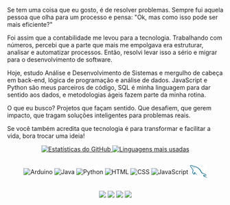 Se tem uma coisa que eu gosto, é de resolver problemas. Sempre fui aquela pessoa que olha para um processo e pensa: "Ok, mas como isso pode ser mais eficiente?"

Foi assim que a contabilidade me levou para a tecnologia. Trabalhando com números, percebi que a parte que mais me empolgava era estruturar, analisar e automatizar processos. Então, resolvi levar isso a sério e migrar para o desenvolvimento de software.

Hoje, estudo Análise e Desenvolvimento de Sistemas e mergulho de cabeça em back-end, lógica de programação e análise de dados. JavaScript e Python são meus parceiros de código, SQL é minha linguagem para dar sentido aos dados, e metodologias ágeis fazem parte da minha rotina.

O que eu busco? Projetos que façam sentido. Que desafiem, que gerem impacto, que tragam soluções inteligentes para problemas reais.

Se você também acredita que tecnologia é para transformar e facilitar a vida, bora trocar uma ideia! 

<div align="center">
  <a href="https://github.com/22augusta">
    <img height="180em" src="https://github-readme-stats.vercel.app/api?username=22augusta&show_icons=true&theme=vue-dark&count_private=true&include_all_commits=true" alt="Estatísticas do GitHub"/>
    <img height="180em" src="https://github-readme-stats.vercel.app/api/top-langs/?username=22augusta&layout=compact&langs_count=7&theme=vue-dark" alt="Linguagens mais usadas"/>
  </a>
</div>

  ##
 
<div align="center">
    <img align="center" height="30" width="40" alt="Arduino" src="https://cdn.worldvectorlogo.com/logos/arduino-1.svg">
    <img align="center" height="30" width="40" alt="Java" src="https://cdn.jsdelivr.net/gh/devicons/devicon/icons/java/java-original.svg">
    <img align="center" height="30" width="40" alt="Python" src="https://cdn.jsdelivr.net/gh/devicons/devicon/icons/python/python-original.svg">  
    <img align="center" height="30" width="40" alt="HTML" src="https://cdn.jsdelivr.net/gh/devicons/devicon/icons/html5/html5-original.svg">
    <img align="center" height="30" width="40" alt="CSS" src="https://cdn.jsdelivr.net/gh/devicons/devicon/icons/css3/css3-original.svg">
    <img align="center" height="30" width="40" alt="JavaScript" src="https://cdn.jsdelivr.net/gh/devicons/devicon/icons/javascript/javascript-original.svg">
    <img align="center" height="30" width="40" alt="MySql" src="https://github.com/devicons/devicon/blob/v2.15.1/icons/mysql/mysql-original.svg">
</div>

  ##
  
<div align="center"> 
  <a href="http://lattes.cnpq.br/7715170473485971" target="_blank"><img src="https://img.shields.io/badge/Lattes-2E5469?style=for-the-badge&logo=htmlacademy&logoColor=white"></a>
  <a href="https://www.linkedin.com/in/maria-fialho/" target="_blank"><img src="https://img.shields.io/badge/-LinkedIn-%230077B5?style=for-the-badge&logo=linkedin&logoColor=white"></a>
  <a href = "mailto:aguiar.maria22@gmail.com" target="_blank"><img src="https://img.shields.io/badge/-Gmail-%23333?style=for-the-badge&logo=gmail&logoColor=white"></a>
  <a href="https://instagram.com/22_augusta" target="_blank"><img src="https://img.shields.io/badge/-Instagram-%23E4405F?style=for-the-badge&logo=instagram&logoColor=white"></a>

</div>
